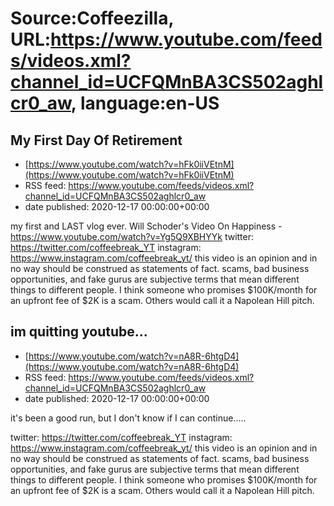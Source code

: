 # Source:Coffeezilla, URL:https://www.youtube.com/feeds/videos.xml?channel_id=UCFQMnBA3CS502aghlcr0_aw, language:en-US

## My First Day Of Retirement
 - [https://www.youtube.com/watch?v=hFk0iiVEtnM](https://www.youtube.com/watch?v=hFk0iiVEtnM)
 - RSS feed: https://www.youtube.com/feeds/videos.xml?channel_id=UCFQMnBA3CS502aghlcr0_aw
 - date published: 2020-12-17 00:00:00+00:00

my first and LAST vlog ever.
Will Schoder's Video On Happiness - https://www.youtube.com/watch?v=Yg5Q9XBHYYk
twitter: https://twitter.com/coffeebreak_YT
instagram: https://www.instagram.com/coffeebreak_yt/
this video is an opinion and in no way should be construed as statements of fact. scams, bad business opportunities, and fake gurus are subjective terms that mean different things to different people. I think someone who promises $100K/month for an upfront fee of $2K is a scam. Others would call it a Napolean Hill pitch.

## im quitting youtube...
 - [https://www.youtube.com/watch?v=nA8R-6htgD4](https://www.youtube.com/watch?v=nA8R-6htgD4)
 - RSS feed: https://www.youtube.com/feeds/videos.xml?channel_id=UCFQMnBA3CS502aghlcr0_aw
 - date published: 2020-12-17 00:00:00+00:00

it's been a good run, but I don't know if I can continue.....

twitter: https://twitter.com/coffeebreak_YT
instagram: https://www.instagram.com/coffeebreak_yt/
this video is an opinion and in no way should be construed as statements of fact. scams, bad business opportunities, and fake gurus are subjective terms that mean different things to different people. I think someone who promises $100K/month for an upfront fee of $2K is a scam. Others would call it a Napolean Hill pitch.

